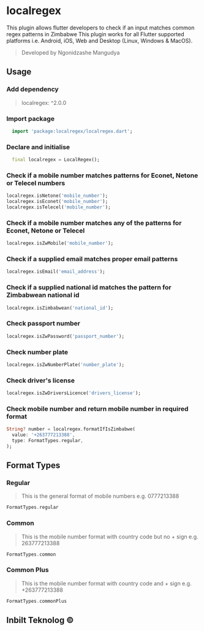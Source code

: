 # localregex

This plugin allows flutter developers to check if an input matches common regex patterns in Zimbabwe
This plugin works for all Flutter supported platforms i.e. Android, iOS, Web and Desktop (Linux, Windows & MacOS).

> Developed by Ngonidzashe Mangudya

## Usage
### Add dependency
> localregex: ^2.0.0

### Import package
```dart
  import 'package:localregex/localregex.dart';
```
### Declare and initialise
```dart
  final localregex = LocalRegex();
```

### Check if a mobile number matches patterns for Econet, Netone or Telecel numbers

```dart
localregex.isNetone('mobile_number');
localregex.isEconet('mobile_number');
localregex.isTelecel('mobile_number');
```

### Check if a mobile number matches any of the patterns for Econet, Netone or Telecel

```dart
localregex.isZwMobile('mobile_number');
```

### Check if a supplied email matches proper email patterns

```dart
localregex.isEmail('email_address');
```

### Check if a supplied national id matches the pattern for Zimbabwean national id

```dart
localregex.isZimbabwean('national_id');
```

### Check passport number

```dart
localregex.isZwPassword('passport_number');
```

### Check number plate

```dart
localregex.isZwNumberPlate('number_plate');
```

### Check driver's license

```dart
localregex.isZwDriversLicence('drivers_license');
```

### Check mobile number and return mobile number in required format

``` dart
String? number = localregex.formatIfIsZimbabwe(
  value: '+263777213388',
  type: FormatTypes.regular,
);
```

## Format Types
### Regular
> This is the general format of mobile numbers e.g. 0777213388
``` dart
FormatTypes.regular
```

### Common
> This is the mobile number format with country code but no + sign e.g. 263777213388
``` dart
FormatTypes.common
```

### Common Plus
> This is the mobile number format with country code and + sign e.g. +263777213388
``` dart
FormatTypes.commonPlus
```

## Inbilt Teknolog ©
